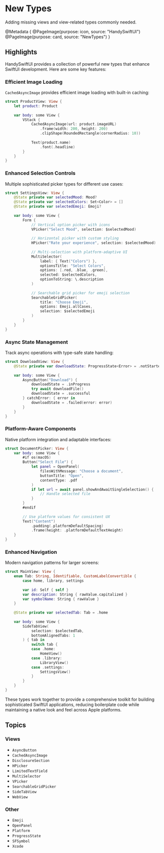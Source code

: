 # New Types

Adding missing views and view-related types commonly needed.

@Metadata {
   @PageImage(purpose: icon, source: "HandySwiftUI")
   @PageImage(purpose: card, source: "NewTypes")
}

## Highlights

HandySwiftUI provides a collection of powerful new types that enhance SwiftUI development. Here are some key features:

### Efficient Image Loading

`CachedAsyncImage` provides efficient image loading with built-in caching:

```swift
struct ProductView: View {
    let product: Product
    
    var body: some View {
        VStack {
            CachedAsyncImage(url: product.imageURL)
                .frame(width: 200, height: 200)
                .clipShape(RoundedRectangle(cornerRadius: 10))
            
            Text(product.name)
                .font(.headline)
        }
    }
}
```

### Enhanced Selection Controls

Multiple sophisticated picker types for different use cases:

```swift
struct SettingsView: View {
    @State private var selectedMood: Mood?
    @State private var selectedColors: Set<Color> = []
    @State private var selectedEmoji: Emoji?
    
    var body: some View {
        Form {
            // Vertical option picker with icons
            VPicker("Select Mood", selection: $selectedMood)
            
            // Horizontal picker with custom styling
            HPicker("Rate your experience", selection: $selectedMood)
            
            // Multi-selection with platform-adaptive UI
            MultiSelector(
                label: { Text("Colors") },
                optionsTitle: "Select Colors",
                options: [.red, .blue, .green],
                selected: $selectedColors,
                optionToString: \.description
            )
            
            // Searchable grid picker for emoji selection
            SearchableGridPicker(
                title: "Choose Emoji",
                options: Emoji.allCases,
                selection: $selectedEmoji
            )
        }
    }
}
```

### Async State Management

Track async operations with type-safe state handling:

```swift
struct DownloadView: View {
    @State private var downloadState: ProgressState<Error> = .notStarted
    
    var body: some View {
        AsyncButton("Download") {
            downloadState = .inProgress
            try await downloadFile()
            downloadState = .successful
        } catchError: { error in
            downloadState = .failed(error: error)
        }
    }
}
```

### Platform-Aware Components

Native platform integration and adaptable interfaces:

```swift
struct DocumentPicker: View {
    var body: some View {
        #if os(macOS)
        Button("Select File") {
            let panel = OpenPanel(
                filesWithMessage: "Choose a document",
                buttonTitle: "Open",
                contentType: .pdf
            )
            if let url = await panel.showAndAwaitSingleSelection() {
                // Handle selected file
            }
        }
        #endif
        
        // Use platform values for consistent UX
        Text("Content")
            .padding(.platformDefaultSpacing)
            .frame(height: .platformDefaultTextHeight)
    }
}
```

### Enhanced Navigation

Modern navigation patterns for larger screens:

```swift
struct MainView: View {
    enum Tab: String, Identifiable, CustomLabelConvertible {
        case home, library, settings
        
        var id: Self { self }
        var description: String { rawValue.capitalized }
        var symbolName: String { rawValue }
    }
    
    @State private var selectedTab: Tab = .home
    
    var body: some View {
        SideTabView(
            selection: $selectedTab,
            bottomAlignedTabs: 1
        ) { tab in
            switch tab {
            case .home:
                HomeView()
            case .library:
                LibraryView()
            case .settings:
                SettingsView()
            }
        }
    }
}
```

These types work together to provide a comprehensive toolkit for building sophisticated SwiftUI applications, reducing boilerplate code while maintaining a native look and feel across Apple platforms.


## Topics

### Views

- ``AsyncButton``
- ``CachedAsyncImage``
- ``DisclosureSection``
- ``HPicker``
- ``LimitedTextField``
- ``MultiSelector``
- ``VPicker``
- ``SearchableGridPicker``
- ``SideTabView``
- ``WebView``

### Other

- ``Emoji``
- ``OpenPanel``
- ``Platform``
- ``ProgressState``
- ``SFSymbol``
- ``Xcode``


[TranslateKit]: https://apps.apple.com/app/apple-store/id6476773066?pt=549314&ct=swiftpackageindex.com&mt=8
[FreemiumKit]: https://apps.apple.com/app/apple-store/id6502914189?pt=549314&ct=swiftpackageindex.com&mt=8
[FreelanceKit]: https://apps.apple.com/app/apple-store/id6480134993?pt=549314&ct=swiftpackageindex.com&mt=8
[CrossCraft]: https://apps.apple.com/app/apple-store/id6472669260?pt=549314&ct=swiftpackageindex.com&mt=8
[FocusBeats]: https://apps.apple.com/app/apple-store/id6477829138?pt=549314&ct=swiftpackageindex.com&mt=8
[Guided Guest Mode]: https://apps.apple.com/app/apple-store/id6479207869?pt=549314&ct=swiftpackageindex.com&mt=8
[Posters]: https://apps.apple.com/app/apple-store/id6478062053?pt=549314&ct=swiftpackageindex.com&mt=8
[Pleydia Organizer]: https://apps.apple.com/app/apple-store/id6587583340?pt=549314&ct=swiftpackageindex.com&mt=8
